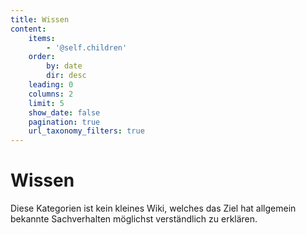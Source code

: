 ```yaml
---
title: Wissen
content:
    items:
        - '@self.children'
    order:
        by: date
        dir: desc
    leading: 0
    columns: 2
    limit: 5
    show_date: false
    pagination: true
    url_taxonomy_filters: true
---
```


# Wissen

Diese Kategorien ist kein kleines Wiki, welches das Ziel hat allgemein bekannte Sachverhalten möglichst verständlich zu erklären.